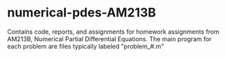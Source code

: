 # numerical-pdes-AM213B
Contains code, reports, and assignments for homework assignments from AM213B, Numerical Partial Differential Equations.
The main program for each problem are files typically labeled "problem_#.m"
